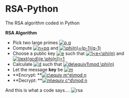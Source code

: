 # RSA-Python
The RSA algorithm coded in Python

**RSA Algorithm**
* Pick two large primes <a href="https://www.codecogs.com/eqnedit.php?latex=p,q" target="_blank"><img src="https://latex.codecogs.com/gif.latex?p,q" title="p,q" /></a>
* Compute <a href="https://www.codecogs.com/eqnedit.php?latex=n=pq" target="_blank"><img src="https://latex.codecogs.com/gif.latex?n=pq" title="n=pq" /></a> and <a href="https://www.codecogs.com/eqnedit.php?latex=\phi(n)=(p-1)(q-1)" target="_blank"><img src="https://latex.codecogs.com/gif.latex?\phi(n)=(p-1)(q-1)" title="\phi(n)=(p-1)(q-1)" /></a>
* Choose a public key <a href="https://www.codecogs.com/eqnedit.php?latex=e" target="_blank"><img src="https://latex.codecogs.com/gif.latex?e" title="e" /></a> such that <a href="https://www.codecogs.com/eqnedit.php?latex=1<e<\phi(n)" target="_blank"><img src="https://latex.codecogs.com/gif.latex?1<e<\phi(n)" title="1<e<\phi(n)" /></a> and <a href="https://www.codecogs.com/eqnedit.php?latex=\text{gcd}(e,\phi(n))=1" target="_blank"><img src="https://latex.codecogs.com/gif.latex?\text{gcd}(e,\phi(n))=1" title="\text{gcd}(e,\phi(n))=1" /></a>
* Calculate <a href="https://www.codecogs.com/eqnedit.php?latex=d" target="_blank"><img src="https://latex.codecogs.com/gif.latex?d" title="d" /></a> such that <a href="https://www.codecogs.com/eqnedit.php?latex=de\equiv1\mod&space;\phi(n)" target="_blank"><img src="https://latex.codecogs.com/gif.latex?de\equiv1\mod&space;\phi(n)" title="de\equiv1\mod \phi(n)" /></a>
* Let the message **key** be <a href="https://www.codecogs.com/eqnedit.php?latex=m" target="_blank"><img src="https://latex.codecogs.com/gif.latex?m" title="m" /></a>
* **Encrypt: **<a href="https://www.codecogs.com/eqnedit.php?latex=c\equiv&space;m^e\mod&space;n" target="_blank"><img src="https://latex.codecogs.com/gif.latex?c\equiv&space;m^e\mod&space;n" title="c\equiv m^e\mod n" /></a>
* **Decrypt: **<a href="https://www.codecogs.com/eqnedit.php?latex=m\equiv&space;c^d\mod&space;n" target="_blank"><img src="https://latex.codecogs.com/gif.latex?m\equiv&space;c^d\mod&space;n" title="m\equiv c^d\mod n" /></a>

And this is what a code says….
![rsa](https://user-images.githubusercontent.com/7680591/59566011-0e07e200-9028-11e9-9f54-449d0ff23a28.jpg)

